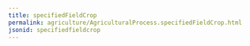 ```yaml
---
title: specifiedFieldCrop
permalink: agriculture/AgriculturalProcess.specifiedFieldCrop.html
jsonid: specifiedfieldcrop
---
```


